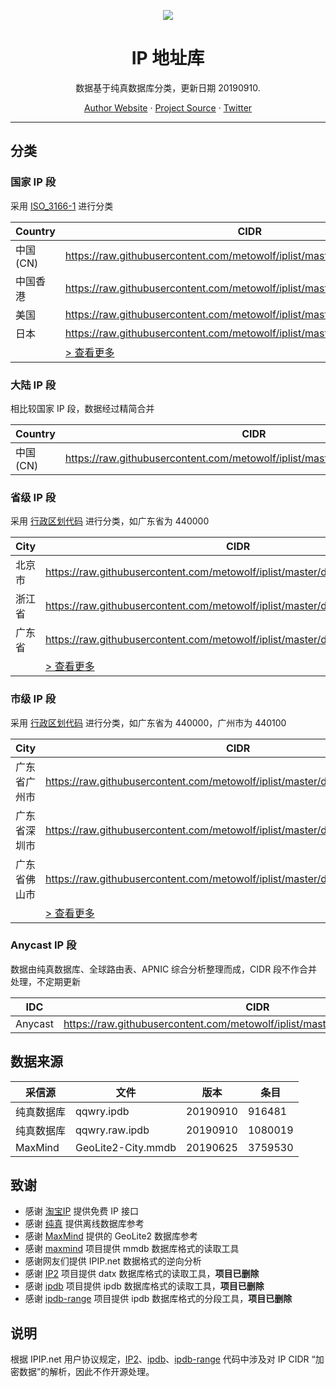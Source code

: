 <p align="center">
<a href="https://github.com/metowolf/iplist">
<img src="https://user-images.githubusercontent.com/2666735/50806883-84930c00-1333-11e9-869e-3c2f2664f154.png" />
</a>
</p>

<h1 align="center">IP 地址库</h1>

<p align="center">数据基于纯真数据库分类，更新日期 20190910.</p>

<p align=center>
<a href="https://i-meto.com/">Author Website</a> ·
<a href="https://github.com/metowolf/iplist">Project Source</a> ·
<a href="https://twitter.com/metowolf">Twitter</a>
</p>

***

## 分类

### 国家 IP 段

采用 [ISO_3166-1](https://zh.wikipedia.org/wiki/ISO_3166-1%E4%BA%8C%E4%BD%8D%E5%AD%97%E6%AF%8D%E4%BB%A3%E7%A0%81) 进行分类

|Country|CIDR|
|---|---|
|中国 (CN)|https://raw.githubusercontent.com/metowolf/iplist/master/data/country/CN.txt|
|中国香港|https://raw.githubusercontent.com/metowolf/iplist/master/data/country/HK.txt|
|美国|https://raw.githubusercontent.com/metowolf/iplist/master/data/country/US.txt|
|日本|https://raw.githubusercontent.com/metowolf/iplist/master/data/country/JP.txt|
||[ > 查看更多](https://github.com/metowolf/iplist/tree/master/docs/country.md)|

### 大陆 IP 段

相比较国家 IP 段，数据经过精简合并

|Country|CIDR|
|---|---|
|中国 (CN)|https://raw.githubusercontent.com/metowolf/iplist/master/data/special/china.txt|

### 省级 IP 段

采用 [行政区划代码](http://www.mca.gov.cn/article/sj/xzqh/2019/201901-06/201906211048.html) 进行分类，如广东省为 440000

|City|CIDR|
|---|---|
|北京市|https://raw.githubusercontent.com/metowolf/iplist/master/data/cncity/110000.txt|
|浙江省|https://raw.githubusercontent.com/metowolf/iplist/master/data/cncity/330000.txt|
|广东省|https://raw.githubusercontent.com/metowolf/iplist/master/data/cncity/440000.txt|
||[ > 查看更多](https://github.com/metowolf/iplist/tree/master/docs/cncity.md)|

### 市级 IP 段

采用 [行政区划代码](http://www.mca.gov.cn/article/sj/xzqh/2019/201901-06/20190203221738.html) 进行分类，如广东省为 440000，广州市为 440100

|City|CIDR|
|---|---|
|广东省广州市|https://raw.githubusercontent.com/metowolf/iplist/master/data/cncity/440100.txt|
|广东省深圳市|https://raw.githubusercontent.com/metowolf/iplist/master/data/cncity/440300.txt|
|广东省佛山市|https://raw.githubusercontent.com/metowolf/iplist/master/data/cncity/440600.txt|
||[ > 查看更多](https://github.com/metowolf/iplist/tree/master/docs/cncity.md)|

### Anycast IP 段

数据由纯真数据库、全球路由表、APNIC 综合分析整理而成，CIDR 段不作合并处理，不定期更新

|IDC|CIDR|
|---|---|
|Anycast|https://raw.githubusercontent.com/metowolf/iplist/master/data/special/anycast.txt|


## 数据来源

|采信源|文件|版本|条目|
|---|---|---|---|
|纯真数据库|qqwry.ipdb|20190910|916481|
|纯真数据库|qqwry.raw.ipdb|20190910|1080019|
|MaxMind|GeoLite2-City.mmdb|20190625|3759530|


## 致谢

 - 感谢 [淘宝IP](http://ip.taobao.com/) 提供免费 IP 接口
 - 感谢 [纯真](http://cz88.net/) 提供离线数据库参考
 - 感谢 [MaxMind](https://dev.maxmind.com/geoip/geoip2/geolite2/) 提供的 GeoLite2 数据库参考
 - 感谢 [maxmind](https://www.npmjs.com/package/maxmind) 项目提供 mmdb 数据库格式的读取工具
 - 感谢网友们提供 IPIP.net 数据格式的逆向分析
 - 感谢 [IP2](https://github.com/metowolf/IP2) 项目提供 datx 数据库格式的读取工具，**项目已删除**
 - 感谢 [ipdb](https://github.com/metowolf/ipdb) 项目提供 ipdb 数据库格式的读取工具，**项目已删除**
 - 感谢 [ipdb-range](https://github.com/metowolf/ipdb-range) 项目提供 ipdb 数据库格式的分段工具，**项目已删除**

## 说明

根据 IPIP.net 用户协议规定，[IP2](https://github.com/metowolf/IP2)、[ipdb](https://github.com/metowolf/ipdb)、[ipdb-range](https://github.com/metowolf/ipdb-range) 代码中涉及对 IP CIDR “加密数据”的解析，因此不作开源处理。

